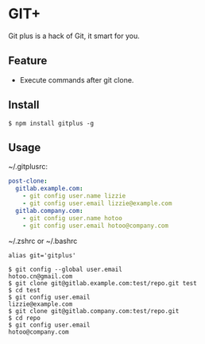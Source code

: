 
# GIT+

Git plus is a hack of Git, it smart for you.

## Feature

* Execute commands after git clone.

## Install

```
$ npm install gitplus -g
```

## Usage

~/.gitplusrc:

```yaml
post-clone:
  gitlab.example.com:
    - git config user.name lizzie
    - git config user.email lizzie@example.com
  gitlab.company.com:
    - git config user.name hotoo
    - git config user.email hotoo@company.com
```

~/.zshrc or ~/.bashrc

```
alias git='gitplus'
```

```
$ git config --global user.email
hotoo.cn@gmail.com
$ git clone git@gitlab.example.com:test/repo.git test
$ cd test
$ git config user.email
lizzie@example.com
$ git clone git@gitlab.company.com:test/repo.git
$ cd repo
$ git config user.email
hotoo@company.com
```
